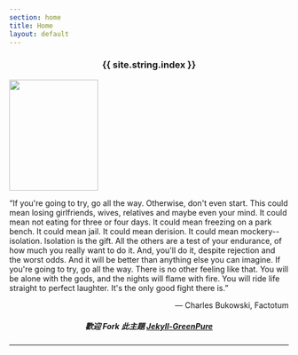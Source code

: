 ```yaml
---
section: home
title: Home
layout: default
---
```


<div class="hfeed">
  <div class="hentry post project-batch-title"><h3><center> {{ site.string.index }} </center></h3></div>
  <div class="hentry post no-border">
    <img src= "{{ site.cdn-url.logo }}" class="archive-thumbnail home-thumbnail" width="160" height="200" />
    <div class="entry-summary">
      <p>“If you're going to try, go all the way. Otherwise, don't even start. This could mean losing girlfriends, wives, relatives and maybe even your mind. It could mean not eating for three or four days. It could mean freezing on a park bench. It could mean jail. It could mean derision. It could mean mockery--isolation. Isolation is the gift. All the others are a test of your endurance, of how much you really want to do it. And, you'll do it, despite rejection and the worst odds. And it will be better than anything else you can imagine. If you're going to try, go all the way. There is no other feeling like that. You will be alone with the gods, and the nights will flame with fire. You will ride life straight to perfect laughter. It's the only good fight there is.”</p>
      <p align="right">― Charles Bukowski, Factotum</p>
      <div class="hentry post project-batch-title"><h5><center>歡迎 Fork 此主題 <a href = "https://github.com/baiyuNinja/Jekyll-GreenPure" target="_blank">Jekyll-GreenPure</a></center></h5></div>
    <hr/>
    </div>
  </div>
</div>
